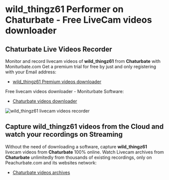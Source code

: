 # wild_thingz61 Performer on Chaturbate - Free LiveCam videos downloader

## Chaturbate Live Videos Recorder

Monitor and record livecam videos of **wild_thingz61** from **Chaturbate** with Moniturbate.com
Get a premium trial for free by just and only registering with your Email address:
* [wild_thingz61 Premium videos downloader](https://moniturbate.com/request-demo-licence-key.html)

Free livecam videos downloader - Moniturbate Software:
* [Chaturbate videos downloader](https://moniturbate.com/moniturbate-download-software.html)

![wild_thingz61 livecam videos recorder](https://peachurnet.com/templates/moniturbate-software.png)


## Capture wild_thingz61 videos from the Cloud and watch your recordings on Streaming

Without the need of downloading a software, capture **wild_thingz61** livecam videos from **Chaturbate** 100% online.
Watch Livecam archives from **Chaturbate** unlimitedly from thousands of existing recordings, only on Peachurbate.com and its websites network:
* [Chaturbate videos archives](https://peachurnet.com/)